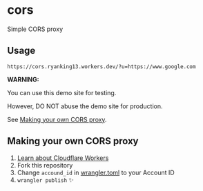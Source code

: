 # cors

Simple CORS proxy

## Usage

```
https://cors.ryanking13.workers.dev/?u=https://www.google.com
```

__WARNING:__

You can use this demo site for testing.

However, DO NOT abuse the demo site for production.

See [Making your own CORS proxy](#making-your-own-cors-proxy).


## Making your own CORS proxy

1. [Learn about Cloudflare Workers](https://workers.cloudflare.com/)
1. Fork this repository
1. Change `accound_id` in [wrangler.toml](./wrangler.toml) to your Account ID
1. `wrangler publish` ✨
